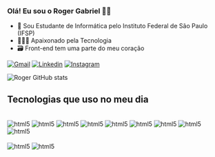### Olá! Eu sou o Roger Gabriel 👋🏽

- 🏫 Sou Estudante de Informática pelo Instituto Federal de São Paulo (IFSP)
- 👨🏽‍💻 Apaixonado pela Tecnologia
- 🗃️ Front-end tem uma parte do meu coração </br>

[![Gmail](https://img.shields.io/badge/Gmail-D14836?style=for-the-badge&logo=gmail&logoColor=white)](mailto:jesusrogercosta2004@gmail.com)
[![Linkedin](https://img.shields.io/badge/LinkedIn-0077B5?style=for-the-badge&logo=linkedin&logoColor=white)](https://www.linkedin.com/in/rogergabrielinformatica)
[![Instagram](https://img.shields.io/badge/Instagram-E4405F?style=for-the-badge&logo=instagram&logoColor=white)](https://www.instagram.com/jesusroger_c?r=nametag)

![Roger GitHub stats](https://github-readme-stats.vercel.app/api?username=JesusRoger-c&show_icons=true&theme=radical)

## Tecnologias que uso no meu dia
<div style="display: inline_block"><br/>
<img align="center" alt="html5" src="https://img.shields.io/badge/HTML5-E34F26?style=for-the-badge&logo=html5&logoColor=white">
<img align="center" alt="html5" src="https://img.shields.io/badge/CSS3-1572B6?style=for-the-badge&logo=css3&logoColor=white">
<img align="center" alt="html5" src="https://img.shields.io/badge/Java-ED8B00?style=for-the-badge&logo=openjdk&logoColor=white">
<img align="center" alt="html5" src="https://img.shields.io/badge/JavaScript-F7DF1E?style=for-the-badge&logo=javascript&logoColor=black">
<img align="center" alt="html5" src="https://img.shields.io/badge/C%23-239120?style=for-the-badge&logo=c-sharp&logoColor=white">
<img align="center" alt="html5" src="https://img.shields.io/badge/Oracle-F80000?style=for-the-badge&logo=oracle&logoColor=black">
<img align="center" alt="html5" src="https://img.shields.io/badge/Canva-%2300C4CC.svg?&style=for-the-badge&logo=Canva&logoColor=white">
<img align="center" alt="html5" src="https://img.shields.io/badge/Eclipse-2C2255?style=for-the-badge&logo=eclipse&logoColor=white">
<img align="center" alt="html5" src="https://img.shields.io/badge/replit-667881?style=for-the-badge&logo=replit&logoColor=white"></br>
</div>
<div style="display: inline_block"></br>
<img align="center" alt="html5" src="https://img.shields.io/badge/Visual_Studio_Code-0078D4?style=for-the-badge&logo=visual%20studio%20code&logoColor=white">
<img align="center" alt="html5" src="https://img.shields.io/badge/GIT-E44C30?style=for-the-badge&logo=git&logoColor=white">
</div>
